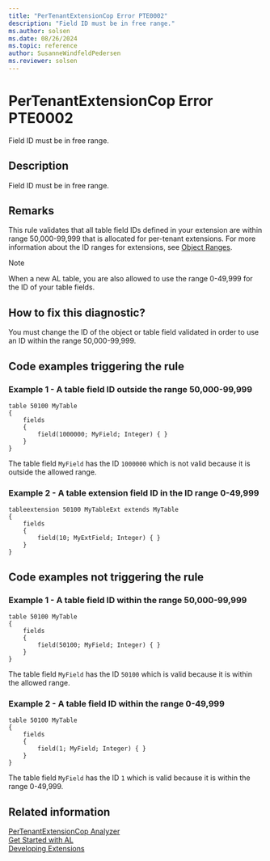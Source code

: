 ```yaml
---
title: "PerTenantExtensionCop Error PTE0002"
description: "Field ID must be in free range."
ms.author: solsen
ms.date: 08/26/2024
ms.topic: reference
author: SusanneWindfeldPedersen
ms.reviewer: solsen
---
```

[//]: # (START>DO_NOT_EDIT)
[//]: # (IMPORTANT:Do not edit any of the content between here and the END>DO_NOT_EDIT.)
[//]: # (Any modifications should be made in the .xml files in the ModernDev repo.)
# PerTenantExtensionCop Error PTE0002
Field ID must be in free range.

## Description
Field ID must be in free range.

[//]: # (IMPORTANT: END>DO_NOT_EDIT)

## Remarks

This rule validates that all table field IDs defined in your extension are within range 50,000-99,999 that is allocated for per-tenant extensions. For more information about the ID ranges for extensions, see [Object Ranges](../devenv-object-ranges.md). 

> [!NOTE]
> When a new AL table, you are also allowed to use the range 0-49,999 for the ID of your table fields.

## How to fix this diagnostic?

You must change the ID of the object or table field validated in order to use an ID within the range 50,000-99,999.

## Code examples triggering the rule

### Example 1 - A table field ID outside the range 50,000-99,999

```AL
table 50100 MyTable
{
    fields
    {
        field(1000000; MyField; Integer) { }
    }
}
```

The table field `MyField` has the ID `1000000` which is not valid because it is outside the allowed range.

### Example 2 - A table extension field ID in the ID range 0-49,999

```AL
tableextension 50100 MyTableExt extends MyTable
{
    fields
    {
        field(10; MyExtField; Integer) { }
    }
}
```

## Code examples not triggering the rule

### Example 1 - A table field ID within the range 50,000-99,999

```AL
table 50100 MyTable
{
    fields
    {
        field(50100; MyField; Integer) { }
    }
}
```

The table field `MyField` has the ID `50100` which is valid because it is within the allowed range.

### Example 2 - A table field ID within the range 0-49,999

```AL
table 50100 MyTable
{
    fields
    {
        field(1; MyField; Integer) { }
    }
}
```

The table field `MyField` has the ID `1` which is valid because it is within the range 0-49,999.

## Related information  
[PerTenantExtensionCop Analyzer](pertenantextensioncop.md)  
[Get Started with AL](../devenv-get-started.md)  
[Developing Extensions](../devenv-dev-overview.md)  